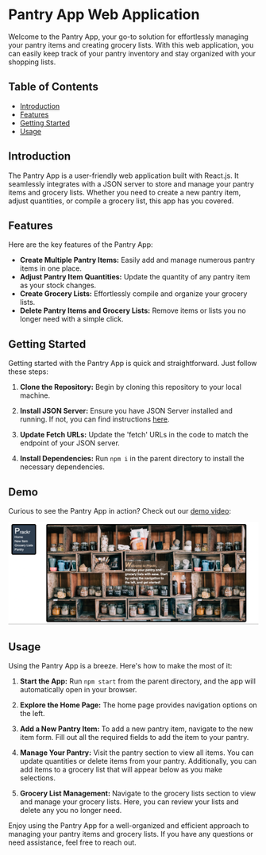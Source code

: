 <!-- # Pantry App Web Application

This is a web app for tracking and managing pantry items and creating grocery lists. It allows you to create and manage multiple pantry items and their quantities, add and delete grocery lists.

## Table of Contents

[Introduction](#introduction)
[Features](#Features)
[Getting Started](#getting-started)
[Usage](#usage)

## Introduction

This web aplication is built using React.js, and interacts with a JSON server to store the pantry items, and grocery list. It provides a user-friendly UI for creating new pantry items and managing them on top of the ability to create grocery lists.

## Features

- Create multiple pantry items
- Change the quantity of a pantry item
- Create grocery lists
- Delete pantry items and grocery lists

## Getting Started

1. Clone this repository to your local machine.
2. Make sure to have JSON server installed and running. [JSON Server](https://github.com/typicode/json-server)
3. Update the 'fetch' URLs in the code to match the endpoint of your JSON server.
4. Run 'npm i' in the parent directory

## Demo

[![Watch the video](/PrackrImage.png)](https://youtu.be/M2iw366dyro)

## Usage

1. Run 'npm start' from the parent directory, the app will open in browser automatically
2. You will see the home page with navigation to the left
3. To add a new pantry item navigate to the new item form, here you can add a new item to the pantry, all fields must be filled out
4. To view all items in the pantry, navigate to the pantry, here you can click through the pantry and update quantities or delete pantry items, you can also add items to a grocery list that will pop up below when adding items.
5. To view and manage grocery lists, navigate to grocery lists, here you can view grocery lists or delete them. -->

# Pantry App Web Application

Welcome to the Pantry App, your go-to solution for effortlessly managing your pantry items and creating grocery lists. With this web application, you can easily keep track of your pantry inventory and stay organized with your shopping lists.

## Table of Contents

- [Introduction](#introduction)
- [Features](#features)
- [Getting Started](#getting-started)
- [Usage](#usage)

## Introduction

The Pantry App is a user-friendly web application built with React.js. It seamlessly integrates with a JSON server to store and manage your pantry items and grocery lists. Whether you need to create a new pantry item, adjust quantities, or compile a grocery list, this app has you covered.

## Features

Here are the key features of the Pantry App:

- **Create Multiple Pantry Items:** Easily add and manage numerous pantry items in one place.
- **Adjust Pantry Item Quantities:** Update the quantity of any pantry item as your stock changes.
- **Create Grocery Lists:** Effortlessly compile and organize your grocery lists.
- **Delete Pantry Items and Grocery Lists:** Remove items or lists you no longer need with a simple click.

## Getting Started

Getting started with the Pantry App is quick and straightforward. Just follow these steps:

1. **Clone the Repository:** Begin by cloning this repository to your local machine.

2. **Install JSON Server:** Ensure you have JSON Server installed and running. If not, you can find instructions [here](https://github.com/typicode/json-server).

3. **Update Fetch URLs:** Update the 'fetch' URLs in the code to match the endpoint of your JSON server.

4. **Install Dependencies:** Run `npm i` in the parent directory to install the necessary dependencies.

## Demo

Curious to see the Pantry App in action? Check out our [demo video](https://youtu.be/M2iw366dyro):

[![Watch the video](/PrackrImage.png)](https://youtu.be/M2iw366dyro)

## Usage

Using the Pantry App is a breeze. Here's how to make the most of it:

1. **Start the App:** Run `npm start` from the parent directory, and the app will automatically open in your browser.

2. **Explore the Home Page:** The home page provides navigation options on the left.

3. **Add a New Pantry Item:** To add a new pantry item, navigate to the new item form. Fill out all the required fields to add the item to your pantry.

4. **Manage Your Pantry:** Visit the pantry section to view all items. You can update quantities or delete items from your pantry. Additionally, you can add items to a grocery list that will appear below as you make selections.

5. **Grocery List Management:** Navigate to the grocery lists section to view and manage your grocery lists. Here, you can review your lists and delete any you no longer need.

Enjoy using the Pantry App for a well-organized and efficient approach to managing your pantry items and grocery lists. If you have any questions or need assistance, feel free to reach out.
